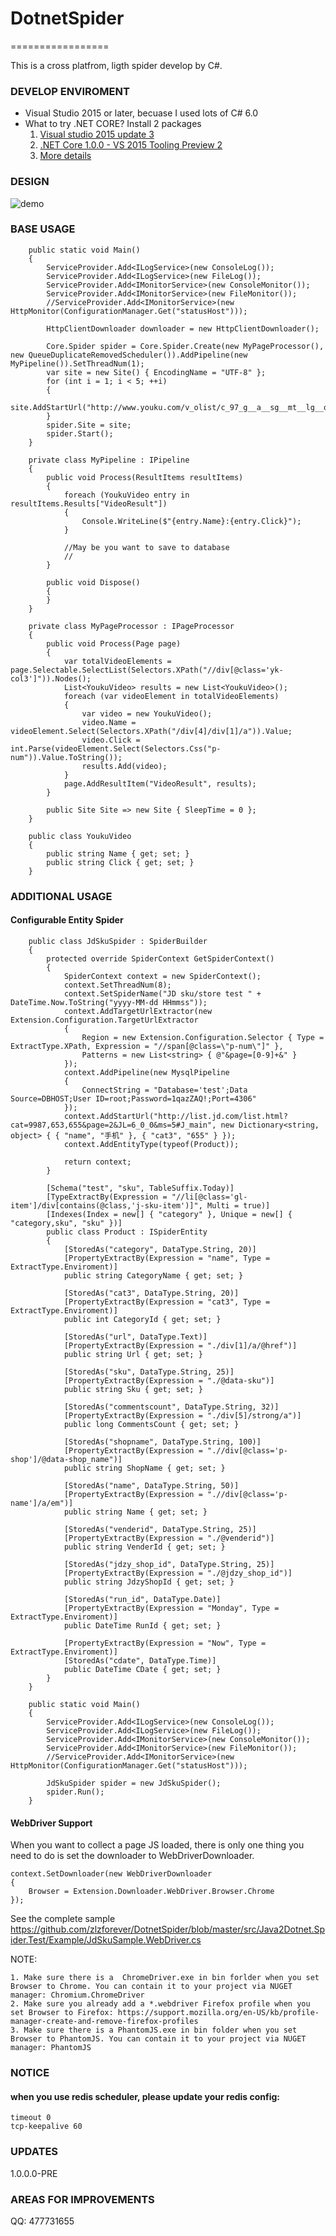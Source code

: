 # DotnetSpider
=================

This is a cross platfrom, ligth spider develop by C#.

### DEVELOP ENVIROMENT
- Visual Studio 2015 or later, becuase I used lots of C# 6.0
- What to try .NET CORE? Install 2 packages
    1. [Visual studio 2015 update 3](https://go.microsoft.com/fwlink/?LinkId=691129)	
	2. [.NET Core 1.0.0 - VS 2015 Tooling Preview 2](https://go.microsoft.com/fwlink/?LinkId=817245)
    3. [More details](https://www.microsoft.com/net/core#windows)

### DESIGN
 
![demo](http://images2015.cnblogs.com/blog/40347/201605/40347-20160511101118155-1794710718.jpg)

### BASE USAGE

		public static void Main()
		{
			ServiceProvider.Add<ILogService>(new ConsoleLog());
			ServiceProvider.Add<ILogService>(new FileLog());
			ServiceProvider.Add<IMonitorService>(new ConsoleMonitor());
			ServiceProvider.Add<IMonitorService>(new FileMonitor());
			//ServiceProvider.Add<IMonitorService>(new HttpMonitor(ConfigurationManager.Get("statusHost")));
			
			HttpClientDownloader downloader = new HttpClientDownloader();

			Core.Spider spider = Core.Spider.Create(new MyPageProcessor(), new QueueDuplicateRemovedScheduler()).AddPipeline(new MyPipeline()).SetThreadNum(1);
			var site = new Site() { EncodingName = "UTF-8" };
			for (int i = 1; i < 5; ++i)
			{
				site.AddStartUrl("http://www.youku.com/v_olist/c_97_g__a__sg__mt__lg__q__s_1_r_0_u_0_pt_0_av_0_ag_0_sg__pr__h__d_1_p_1.html");
			}
			spider.Site = site;
			spider.Start();
		}

		private class MyPipeline : IPipeline
		{
			public void Process(ResultItems resultItems)
			{
				foreach (YoukuVideo entry in resultItems.Results["VideoResult"])
				{
					Console.WriteLine($"{entry.Name}:{entry.Click}");
				}

				//May be you want to save to database
				// 
			}

			public void Dispose()
			{
			}
		}

		private class MyPageProcessor : IPageProcessor
		{
			public void Process(Page page)
			{
				var totalVideoElements = page.Selectable.SelectList(Selectors.XPath("//div[@class='yk-col3']")).Nodes();
				List<YoukuVideo> results = new List<YoukuVideo>();
				foreach (var videoElement in totalVideoElements)
				{
					var video = new YoukuVideo();
					video.Name = videoElement.Select(Selectors.XPath("/div[4]/div[1]/a")).Value;
					video.Click = int.Parse(videoElement.Select(Selectors.Css("p-num")).Value.ToString());
					results.Add(video);
				}
				page.AddResultItem("VideoResult", results);
			}

			public Site Site => new Site { SleepTime = 0 };
		}

		public class YoukuVideo
		{
			public string Name { get; set; }
			public string Click { get; set; }
		}
	
### ADDITIONAL USAGE

#### Configurable Entity Spider

		public class JdSkuSpider : SpiderBuilder
		{
			protected override SpiderContext GetSpiderContext()
			{
				SpiderContext context = new SpiderContext();
				context.SetThreadNum(8);
				context.SetSpiderName("JD sku/store test " + DateTime.Now.ToString("yyyy-MM-dd HHmmss"));
				context.AddTargetUrlExtractor(new Extension.Configuration.TargetUrlExtractor
				{
					Region = new Extension.Configuration.Selector { Type = ExtractType.XPath, Expression = "//span[@class=\"p-num\"]" },
					Patterns = new List<string> { @"&page=[0-9]+&" }
				});
				context.AddPipeline(new MysqlPipeline
				{
					ConnectString = "Database='test';Data Source=DBHOST;User ID=root;Password=1qazZAQ!;Port=4306"
				});
				context.AddStartUrl("http://list.jd.com/list.html?cat=9987,653,655&page=2&JL=6_0_0&ms=5#J_main", new Dictionary<string, object> { { "name", "手机" }, { "cat3", "655" } });
				context.AddEntityType(typeof(Product));
			
				return context;
			}

			[Schema("test", "sku", TableSuffix.Today)]
			[TypeExtractBy(Expression = "//li[@class='gl-item']/div[contains(@class,'j-sku-item')]", Multi = true)]
			[Indexes(Index = new[] { "category" }, Unique = new[] { "category,sku", "sku" })]
			public class Product : ISpiderEntity
			{
				[StoredAs("category", DataType.String, 20)]
				[PropertyExtractBy(Expression = "name", Type = ExtractType.Enviroment)]
				public string CategoryName { get; set; }

				[StoredAs("cat3", DataType.String, 20)]
				[PropertyExtractBy(Expression = "cat3", Type = ExtractType.Enviroment)]
				public int CategoryId { get; set; }

				[StoredAs("url", DataType.Text)]
				[PropertyExtractBy(Expression = "./div[1]/a/@href")]
				public string Url { get; set; }

				[StoredAs("sku", DataType.String, 25)]
				[PropertyExtractBy(Expression = "./@data-sku")]
				public string Sku { get; set; }

				[StoredAs("commentscount", DataType.String, 32)]
				[PropertyExtractBy(Expression = "./div[5]/strong/a")]
				public long CommentsCount { get; set; }

				[StoredAs("shopname", DataType.String, 100)]
				[PropertyExtractBy(Expression = ".//div[@class='p-shop']/@data-shop_name")]
				public string ShopName { get; set; }

				[StoredAs("name", DataType.String, 50)]
				[PropertyExtractBy(Expression = ".//div[@class='p-name']/a/em")]
				public string Name { get; set; }

				[StoredAs("venderid", DataType.String, 25)]
				[PropertyExtractBy(Expression = "./@venderid")]
				public string VenderId { get; set; }

				[StoredAs("jdzy_shop_id", DataType.String, 25)]
				[PropertyExtractBy(Expression = "./@jdzy_shop_id")]
				public string JdzyShopId { get; set; }

				[StoredAs("run_id", DataType.Date)]
				[PropertyExtractBy(Expression = "Monday", Type = ExtractType.Enviroment)]
				public DateTime RunId { get; set; }

				[PropertyExtractBy(Expression = "Now", Type = ExtractType.Enviroment)]
				[StoredAs("cdate", DataType.Time)]
				public DateTime CDate { get; set; }
			}
		}

		public static void Main()
		{
			ServiceProvider.Add<ILogService>(new ConsoleLog());
			ServiceProvider.Add<ILogService>(new FileLog());
			ServiceProvider.Add<IMonitorService>(new ConsoleMonitor());
			ServiceProvider.Add<IMonitorService>(new FileMonitor());
			//ServiceProvider.Add<IMonitorService>(new HttpMonitor(ConfigurationManager.Get("statusHost")));
		
			JdSkuSpider spider = new JdSkuSpider();
			spider.Run();
		}

#### WebDriver Support

When you want to collect a page JS loaded, there is only one thing you need to do is set the downloader to WebDriverDownloader.	

	context.SetDownloader(new WebDriverDownloader
	{
		Browser = Extension.Downloader.WebDriver.Browser.Chrome
	});

See the complete sample https://github.com/zlzforever/DotnetSpider/blob/master/src/Java2Dotnet.Spider.Test/Example/JdSkuSample.WebDriver.cs

NOTE:

	1. Make sure there is a  ChromeDriver.exe in bin forlder when you set Browser to Chrome. You can contain it to your project via NUGET manager: Chromium.ChromeDriver
	2. Make sure you already add a *.webdriver Firefox profile when you set Browser to Firefox: https://support.mozilla.org/en-US/kb/profile-manager-create-and-remove-firefox-profiles
	3. Make sure there is a PhantomJS.exe in bin folder when you set Browser to PhantomJS. You can contain it to your project via NUGET manager: PhantomJS

### NOTICE

#### when you use redis scheduler, please update your redis config: 
	timeout 0 
	tcp-keepalive 60


### UPDATES

1.0.0.0-PRE

### AREAS FOR IMPROVEMENTS

QQ: 477731655
